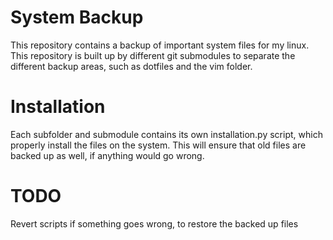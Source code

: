 # System Backup

This repository contains a backup of important system files for my linux.
This repository is built up by different git submodules to separate the different backup areas,
such as dotfiles and the vim folder.

# Installation
Each subfolder and submodule contains its own installation.py script, which properly install
the files on the system. This will ensure that old files are backed up as well, if anything would go wrong.

# TODO
Revert scripts if something goes wrong, to restore the backed up files
